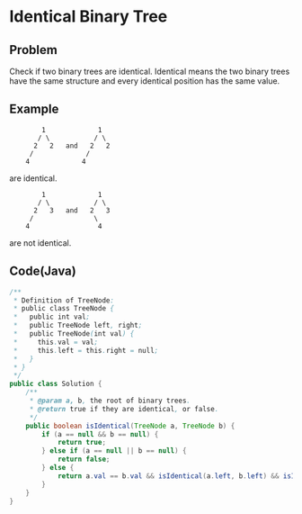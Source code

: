 # Identical Binary Tree

## Problem

Check if two binary trees are identical. Identical means the two binary trees have the same structure and every identical position has the same value.

## Example

```
        1             1
       / \           / \
      2   2   and   2   2
     /             /
    4             4
```

are identical.

```
        1             1
       / \           / \
      2   3   and   2   3
     /               \
    4                 4
```

are not identical.

## Code(Java)

```java
/**
 * Definition of TreeNode:
 * public class TreeNode {
 *   public int val;
 *   public TreeNode left, right;
 *   public TreeNode(int val) {
 *     this.val = val;
 *     this.left = this.right = null;
 *   }
 * }
 */
public class Solution {
    /**
     * @param a, b, the root of binary trees.
     * @return true if they are identical, or false.
     */
    public boolean isIdentical(TreeNode a, TreeNode b) {
        if (a == null && b == null) {
            return true;
        } else if (a == null || b == null) {
            return false;
        } else {
            return a.val == b.val && isIdentical(a.left, b.left) && isIdentical(a.right, b.right);
        }
    }
}
```
